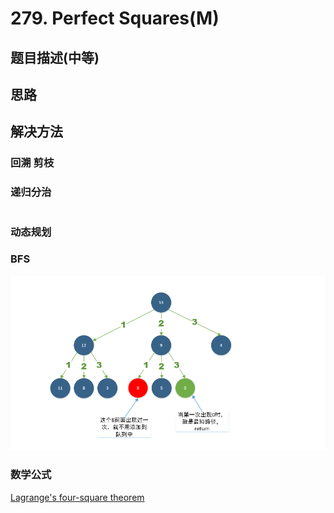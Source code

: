 # 279. Perfect Squares\(M\)

## 题目描述\(中等\)

## 思路

## 解决方法

### 回溯 剪枝

### 递归分治

```java

```

### 动态规划

### BFS

![](/assets/201-300/279-s-4-1.png)

### 数学公式


[Lagrange's four-square theorem](https://en.wikipedia.org/wiki/Lagrange%27s_four-square_theorem)
